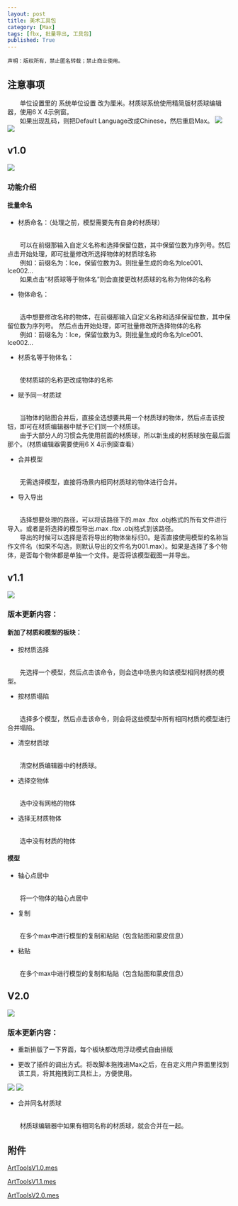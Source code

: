 ```yaml
---
layout: post
title: 美术工具包
category: [Max]
tags: [fbx, 批量导出, 工具包]
published: True
---
```



`声明：版权所有，禁止匿名转载；禁止商业使用。`

## 注意事项
　　单位设置里的 系统单位设置 改为厘米。材质球系统使用精简版材质球编辑器，使用6 X 4示例窗。
<br>
　　如果出现乱码，则把Default Language改成Chinese，然后重启Max。
<left>
<img src="http://p3z86zaop.bkt.clouddn.com/ArtTools01.png">  <img src="http://p3z86zaop.bkt.clouddn.com/ArtTools02.png">
</left>


## v1.0
<left>
<img src="http://p3z86zaop.bkt.clouddn.com/ArtTools03.png">
</left>


### 功能介绍


#### 批量命名

- 材质命名：（处理之前，模型需要先有自身的材质球）
<br>
　　可以在前缀那输入自定义名称和选择保留位数，其中保留位数为序列号。然后点击开始处理，即可批量修改所选择物体的材质球名称
<br>
　　例如：前缀名为：Ice，保留位数为3。则批量生成的命名为Ice001、Ice002...
<br>
　　如果点击“材质球等于物体名”则会直接更改材质球的名称为物体的名称

- 物体命名：
<br>
　　选中想要修改名称的物体，在前缀那输入自定义名称和选择保留位数，其中保留位数为序列号。 然后点击开始处理，即可批量修改所选择物体的名称
<br>
　　例如：前缀名为：Ice，保留位数为3。则批量生成的命名为Ice001、Ice002...

- 材质名等于物体名：
<br>
　　使材质球的名称更改成物体的名称

- 赋予同一材质球
<br>
　　当物体的贴图合并后，直接全选想要共用一个材质球的物体，然后点击该按钮，即可在材质编辑器中赋予它们同一个材质球。
<br>
　　由于大部分人的习惯会先使用前面的材质球，所以新生成的材质球放在最后面那个。（材质编辑器需要使用6 X 4示例窗查看）

- 合并模型
<br>
　　无需选择模型，直接将场景内相同材质球的物体进行合并。

- 导入导出
<br>
　　选择想要处理的路径，可以将该路径下的.max .fbx .obj格式的所有文件进行导入。或者是将选择的模型导出.max .fbx .obj格式到该路径。
<br>
　　导出的时候可以选择是否将导出的物体坐标归0。是否直接使用模型的名称当作文件名（如果不勾选，则默认导出的文件名为001.max）。如果是选择了多个物体，是否每个物体都是单独一个文件。是否将该模型截图一并导出。


## v1.1
<left>
<img src="http://p3z86zaop.bkt.clouddn.com/ArtTools04.png">
</left>


### 版本更新内容：


#### 新加了材质和模型的板块：
- 按材质选择
<br>
　　先选择一个模型，然后点击该命令，则会选中场景内和该模型相同材质的模型。

- 按材质塌陷
<br>
　　选择多个模型，然后点击该命令，则会将这些模型中所有相同材质的模型进行合并塌陷。

- 清空材质球
<br>
　　清空材质编辑器中的材质球。

- 选择空物体
<br>
　　选中没有网格的物体

- 选择无材质物体
<br>
　　选中没有材质的物体


#### 模型
- 轴心点居中
<br>
　　将一个物体的轴心点居中

- 复制
<br>
　　在多个max中进行模型的复制和粘贴（包含贴图和蒙皮信息）

- 粘贴
<br>
　　在多个max中进行模型的复制和粘贴（包含贴图和蒙皮信息）


## V2.0
<left>
<img src="http://p3z86zaop.bkt.clouddn.com/ArtTools05.png">
</left>


### 版本更新内容：

- 重新排版了一下界面，每个板块都改用浮动模式自由排版

- 更改了插件的调出方式。将改脚本拖拽进Max之后，在自定义用户界面里找到该工具，将其拖拽到工具栏上，方便使用。
<left>
<img src="http://p3z86zaop.bkt.clouddn.com/ArtTools06.png">  <img src="http://p3z86zaop.bkt.clouddn.com/ArtTools07.png">
</left>

- 合并同名材质球
<br>
　　材质球编辑器中如果有相同名称的材质球，就会合并在一起。



## 附件
[ArtToolsV1.0.mes](http://p3z86zaop.bkt.clouddn.com/ArtToolsV1.0.mse)

[ArtToolsV1.1.mes](http://p3z86zaop.bkt.clouddn.com/ArtToolsV1.1.mse)

[ArtToolsV2.0.mes](http://p3z86zaop.bkt.clouddn.com/ArtToolsV2.0.mse)